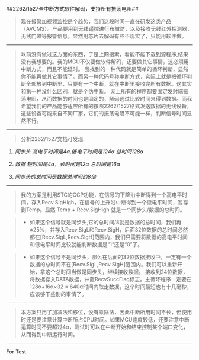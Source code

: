 ##2262/1527全中断方式软件解码，支持所有振荡电阻##

> 现在报警加视频监控是个趋势，我们这段时间一直在研发这类产品（AVCMS）。产品要用到无线遥控进行布撤防，以及接收无线红外探测器、无线门磁等报警信息。显然用芯片去解码有些不现实了，只能用软件做。

---

> 以前没有做过这方面的东西，于是上网搜索，看能不能下载到源程序,结果没有我想要的。我的MCU不仅要做软件解码，还要做其它事情，这必须用中断方式，而且不能延时。
  我找到的一种代码就是简单的循环判断，显然你不能再做其它事情了。而另一种代码号称中断方式，实际上就是把循环判断全部放到中断里，只要有一个中断，就在中断里接收完所有数据。这其实和第一种没什么区别，就是个伪中断。
  网上所有的程序都要固定发射端振荡电阻，从而数据的时间也是固定的，解码通过比较时间来得到数据。而我希望我们的产品能够适应所有的按照2262/1527格式发送数据的无线设备，这些设备可能来自不同厂家，它们的振荡电阻不可能一样，判断信号时间显然不行。

---

 > 分析2262/1527文档可发现:

 1. *同步头  高电平时间是4α,低电平时间是124α  总时间128α*

 2. *数据    短时间是4α，长时间是12α  总时间是16α*

 3. *同步头的总时间是数据总时间的8倍*

---

> 我的方案是利用STC的CCP功能，在信号的下降沿中断得到一个高电平时间，存入Recv.SigHigh，在信号的上升沿中断得到一个低电平时间，暂存到Temp。显然 Temp + Recv.SigHigh 就是一个同步头/数据的总时间。

>   + 如果这个信号就是同步头,它的总时间/8就是数据的总时间，我们再±25%，并存入Recv.SigL和Recv.SigH，后面32位数据的总时间必然都在[Recv.SigL,Recv.SigH]范围内，我们只需要将数据的高电平时间和低电平时间比较就能判断数据是“1”还是“0”了。

>   + 如果这个信号不是同步头，那么在后面的32位数据接收中，一定有一个数据的总时间不在[Recv.SigL,Recv.SigH]范围内。我们可以重新开始，拿这个总时间当做是同步头，继续接收数据。
   接收到24位数据，将数据存入DATA数据，并置RecvSuccFlag标志。主循环程序一定要在128α+16α×32 = 640α时间内取走数据，这个时间最短也有十几毫秒，应该够干些别的事情了。
   
---  

>   本方案只用了加减法和移位，没有乘除法，因此中断所用时间不长，但使用时还是要注意计算中断所占CPU时间。如果MCU速度较低，还要注意中断运算时间不要超过4α，测试时可以在中断开始和结束控制某个端口变化，从而得到中断运行时间。

---
For Test
